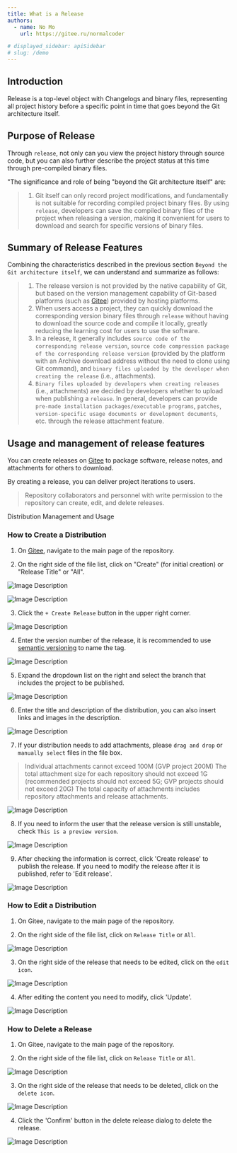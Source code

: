```yaml
---
title: What is a Release
authors:
  - name: No Mo
    url: https://gitee.ru/normalcoder

# displayed_sidebar: apiSidebar
# slug: /demo
---
```


## Introduction

Release is a top-level object with Changelogs and binary files, representing all project history before a specific point in time that goes beyond the Git architecture itself.

## Purpose of Release

Through `release`, not only can you view the project history through source code, but you can also further describe the project status at this time through pre-compiled binary files.

"The significance and role of being "beyond the Git architecture itself" are:
>
> 1. Git itself can only record project modifications, and fundamentally is not suitable for recording compiled project binary files.
By using `release`, developers can save the compiled binary files of the project when releasing a version, making it convenient for users to download and search for specific versions of binary files.
>  

## Summary of Release Features

Combining the characteristics described in the previous section `Beyond the Git architecture itself`, we can understand and summarize as follows:
>
> 1. The release version is not provided by the native capability of Git, but based on the version management capability of Git-based platforms (such as [Gitee]) provided by hosting platforms.
> 2. When users access a project, they can quickly download the corresponding version binary files through `release` without having to download the source code and compile it locally, greatly reducing the learning cost for users to use the software.
> 3. In a release, it generally includes `source code of the corresponding release version`, `source code compression package of the corresponding release version` (provided by the platform with an Archive download address without the need to clone using Git command), and `binary files uploaded by the developer when creating the release` (i.e., attachments).
> 4. `Binary files uploaded by developers when creating releases` (i.e., attachments) are decided by developers whether to upload when publishing a `release`. In general, developers can provide `pre-made installation packages/executable programs`, `patches`, `version-specific usage documents or development documents`, etc. through the release attachment feature.

## Usage and management of release features

You can create releases on [Gitee] to package software, release notes, and attachments for others to download.

By creating a release, you can deliver project iterations to users.

> Repository collaborators and personnel with write permission to the repository can create, edit, and delete releases.

Distribution Management and Usage
  
### How to Create a Distribution

1. On [Gitee], navigate to the main page of the repository.

2. On the right side of the file list, click on "Create" (for initial creation) or "Release Title" or "All".

![Image Description](https://images.gitee.ru/uploads/images/2020/1126/115356_1d0310c8_8249553.jpeg "02.jpeg")

![Image Description](https://images.gitee.ru/uploads/images/2020/1126/115333_3c45bb5d_8249553.jpeg "01.jpeg")

3. Click the `+ Create Release` button in the upper right corner.

![Image Description](https://images.gitee.ru/uploads/images/2020/1126/115437_2b091816_8249553.jpeg "03.jpeg")

4. Enter the version number of the release, it is recommended to use [semantic versioning](https://semver.org/lang/zh-CN/) to name the tag.

![Image Description](https://images.gitee.ru/uploads/images/2020/1126/115449_b2ac4158_8249553.jpeg "04.jpeg")

5. Expand the dropdown list on the right and select the branch that includes the project to be published.

![Image Description](https://images.gitee.ru/uploads/images/2020/1126/115459_fce043f4_8249553.jpeg "05.jpeg")

6. Enter the title and description of the distribution, you can also insert links and images in the description.

![Image Description](https://images.gitee.ru/uploads/images/2020/1126/120023_15aa67fe_8249553.jpeg "06.jpeg")

7. If your distribution needs to add attachments, please `drag and drop` or `manually select` files in the file box.

> Individual attachments cannot exceed 100M (GVP project 200M)
> The total attachment size for each repository should not exceed 1G (recommended projects should not exceed 5G; GVP projects should not exceed 20G)
> The total capacity of attachments includes repository attachments and release attachments.

![Image Description](https://images.gitee.ru/uploads/images/2020/1126/124522_4e4e24ba_8249553.jpeg "08.jpeg")

8. If you need to inform the user that the release version is still unstable, check `This is a preview version`.

![Image Description](https://images.gitee.ru/uploads/images/2020/1126/124533_2adadaaa_8249553.jpeg "09.jpeg")

9. After checking the information is correct, click 'Create release' to publish the release. If you need to modify the release after it is published, refer to 'Edit release'.

![Image Description](https://images.gitee.ru/uploads/images/2020/1126/124626_48b6df86_8249553.jpeg "10.jpeg")

### How to Edit a Distribution

1. On Gitee, navigate to the main page of the repository.

2. On the right side of the file list, click on `Release Title` or `All`.

![Image Description](https://images.gitee.ru/uploads/images/2020/1126/124730_fb2abe5b_8249553.jpeg "01.jpeg")

3. On the right side of the release that needs to be edited, click on the `edit icon`.

![Image Description](https://images.gitee.ru/uploads/images/2020/1126/125302_5158e539_8249553.jpeg "13.jpeg")

4. After editing the content you need to modify, click 'Update'.

![Image Description](https://images.gitee.ru/uploads/images/2020/1126/125034_c0ef2f82_8249553.jpeg "12.jpeg")

### How to Delete a Release

1. On Gitee, navigate to the main page of the repository.

2. On the right side of the file list, click on `Release Title` or `All`.

![Image Description](https://images.gitee.ru/uploads/images/2020/1126/124730_fb2abe5b_8249553.jpeg "01.jpeg")

3. On the right side of the release that needs to be deleted, click on the `delete icon`.

![Image Description](https://images.gitee.ru/uploads/images/2020/1126/124940_38df24bf_8249553.jpeg "11.jpeg")

4. Click the 'Confirm' button in the delete release dialog to delete the release.

![Image Description](https://images.gitee.ru/uploads/images/2020/1126/125400_6a88eeaa_8249553.jpeg "14.jpeg")

[Gitee]:https://gitee.ru